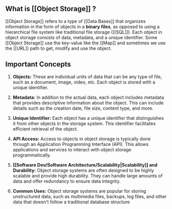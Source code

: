 
## What is [[Object Storage]] ?

[[Object Storage]] refers to a type of [[Data Bases]] that organizes information in the form of objects in a **binary files**, as opposed to using a hierarchical file system like traditional file storage ([[SQL]]). Each object in object storage consists of data, metadata, and a unique identifier. Some [[Object Storage]] use the key-value like the [[Map]] and sometimes we use the [[URL]] path to get, modify and use the object.

## Important Concepts

1. **Objects:** These are individual units of data that can be any type of file, such as a document, image, video, etc. Each object is stored with a unique identifier.

2. **Metadata:** In addition to the actual data, each object includes metadata that provides descriptive information about the object. This can include details such as the creation date, file size, content type, and more.

3. **Unique Identifier:** Each object has a unique identifier that distinguishes it from other objects in the storage system. This identifier facilitates efficient retrieval of the object.

4. **API Access:** Access to objects in object storage is typically done through an Application Programming Interface (API). This allows applications and services to interact with object storage programmatically.

5. **[[Software Dev/Software Architecture/Scalability|Scalability]] and Durability:** Object storage systems are often designed to be highly scalable and provide high durability. They can handle large amounts of data and offer redundancy to ensure data integrity.

6. **Common Uses:** Object storage systems are popular for storing unstructured data, such as multimedia files, backups, log files, and other data that doesn't follow a traditional database structure
